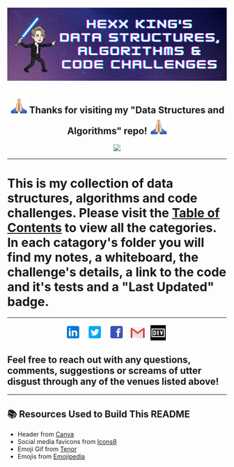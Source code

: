 ![header img](./assets/header.png)

<h2 align="center"><img src="./assets/thankyou.gif" width="40px"> Thanks for visiting my "Data Structures and Algorithms" repo! <img src="./assets/thankyou.gif" width="40px"></h2>

<p align="center">
<img src="https://visitor-badge.glitch.me/badge?page_id=HexxKing.data_structures_and_algorithms" width="100px">
</p>

--------------------------

# This is my collection of data structures, algorithms and code challenges. Please visit the [Table of Contents](./table_of_contents.md) to view all the categories. In each catagory's folder you will find my notes, a whiteboard, the challenge's details, a link to the code and it's tests and a "Last Updated" badge. 

--------------------------

<p align="center">
<!-- I have a theory that GitHub does not support the ability to open a link in a new tab. I could only find evidence that it is not possible. -->
<a href="https://www.linkedin.com/in/hexx-king/" target="_blank" rel="noopener noreferrer"><img height="38" src="./assets/linkedin.png"></a>&nbsp;&nbsp;
<a href="https://twitter.com/hexx_king" target="_blank" rel="noopener noreferrer"><img height="38" src="./assets/twitter.png"></a>&nbsp;&nbsp;
<a href="https://www.facebook.com/hexxking13/" target="_blank" rel="noopener noreferrer"><img height="38" src="./assets/facebook.png"></a>&nbsp;&nbsp;
<a href="mailto:hexxking13@gmail.com" target="_blank" rel="noopener noreferrer"><img height="35" src="./assets/gmail.png"></a>&nbsp;&nbsp;
<a href="https://dev.to/hexxking" target="_blank" rel="noopener noreferrer"><img height="35" src="./assets/dev.png"></a>&nbsp;&nbsp;
</p>

## Feel free to reach out with any questions, comments, suggestions or screams of utter disgust through any of the venues listed above! 

--------------------------

## 📚 Resources Used to Build This README
- Header from <a href="https://www.canva.com/">Canva</a>
- Social media favicons from <a href="https://icons8.com">Icons8</a>
- Emoji Gif from <a href="https://tenor.com/">Tenor</a>
- Emojis from <a href="https://emojipedia.org/">Emojipedia</a>
